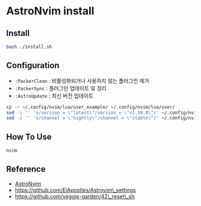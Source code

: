 # AstroNvim install

## Install
```sh
bash ./install.sh
```

## Configuration
- `:PackerClean` : 비활성화되거나 사용하지 않는 플러그인 제거
- `:PackerSync` : 플러그인 업데이트 및 정리
- `:AstroUpdate` : 최신 버전 업데이트
```sh
cp -r ~/.config/nvim/lua/user_example/ ~/.config/nvim/lua/user/
sed -i '' 's/version = \"latest\"/version = \"v1.10.0\"/' ~/.config/nvim/lua/user/init.lua
sed -i '' 's/channel = \"nightly\"/channel = \"stable\"/' ~/.config/nvim/lua/user/init.lua
```

## How To Use
```sh
nvim
```


## Reference
- [AstroNvim](https://astronvim.github.io/)
- https://github.com/ElApostles/Astrovim\_settings
- https://github.com/veggie-garden/42\_reset\_sh
